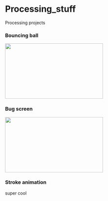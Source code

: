 # Processing_stuff
Processing projects

### Bouncing ball
<img src="https://user-images.githubusercontent.com/68009977/218803241-aa35b360-6318-44fa-8440-fdf297d1a7ba.png" width="320" height=180/>

### Bug screen
<img src="https://user-images.githubusercontent.com/68009977/218839210-02782a42-4bae-4722-9e9d-74240d808758.png" width="320" height=180/>

### Stroke animation
super cool
